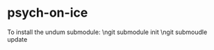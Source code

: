 psych-on-ice
============
To install the undum submodule:
\ngit submodule init
\ngit submoudle update
